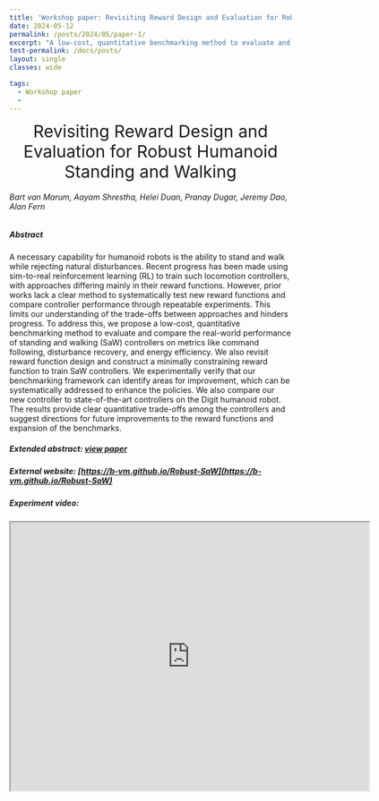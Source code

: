 ```yaml
---
title: 'Workshop paper: Revisiting Reward Design and Evaluation for Robust Humanoid Standing and Walking'
date: 2024-05-12
permalink: /posts/2024/05/paper-1/
excerpt: "A low-cost, quantitative benchmarking method to evaluate and compare the real-world performance of standing and walking (SaW) controllers on metrics like command following, disturbance recovery, and energy efficiency." 
test-permalink: /docs/posts/
layout: single 
classes: wide

tags:
  - Workshop paper 
  -  
---
```


<center style="font-size:30px">
Revisiting Reward Design and Evaluation for Robust Humanoid Standing and Walking
</center>



###### Bart van Marum, Aayam Shrestha, Helei Duan, Pranay Dugar, Jeremy Dao, Alan Fern

##### Abstract

A necessary capability for humanoid robots is the ability to stand and walk while rejecting natural disturbances. Recent progress has been made using sim-to-real reinforcement learning (RL) to train such locomotion controllers, with approaches differing mainly in their reward functions. However, prior works lack a clear method to systematically test new reward functions and compare controller performance through repeatable experiments. This limits our understanding of the trade-offs between approaches and hinders progress. To address this, we propose a low-cost, quantitative benchmarking method to evaluate and compare the real-world performance of standing and walking (SaW) controllers on metrics like command following, disturbance recovery, and energy efficiency. We also revisit reward function design and construct a minimally constraining reward function to train SaW controllers. We experimentally verify that our benchmarking framework can identify areas for improvement, which can be systematically addressed to enhance the policies. We also compare our new controller to state-of-the-art controllers on the Digit humanoid robot. The results provide clear quantitative trade-offs among the controllers and suggest directions for future improvements to the reward functions and expansion of the benchmarks.



##### Extended abstract: [view paper](/docs/assets/papers/cdm-mpc.pdf)

##### External website:  [https://b-vm.github.io/Robust-SaW](https://b-vm.github.io/Robust-SaW)

##### Experiment video:  
<iframe src="https://drive.google.com/file/d/11e-7LgVKWdXSLnN3wRBO-honUwAnEugM/preview" width="640" height="480"></iframe>



 

